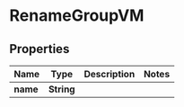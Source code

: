 

# RenameGroupVM


## Properties

| Name | Type | Description | Notes |
|------------ | ------------- | ------------- | -------------|
|**name** | **String** |  |  |



